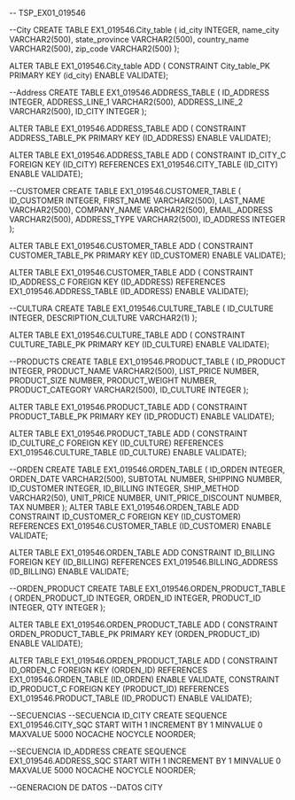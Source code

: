-- TSP_EX01_019546

--City
CREATE TABLE EX1_019546.City_table
(
  id_city         INTEGER,
  name_city       VARCHAR2(500),
  state_province  VARCHAR2(500),
  country_name    VARCHAR2(500),
  zip_code        VARCHAR2(500)
);


ALTER TABLE EX1_019546.City_table ADD (
  CONSTRAINT City_table_PK
  PRIMARY KEY
  (id_city)
  ENABLE VALIDATE);

--Address
CREATE TABLE EX1_019546.ADDRESS_TABLE
(
  ID_ADDRESS      INTEGER,
  ADDRESS_LINE_1  VARCHAR2(500),
  ADDRESS_LINE_2  VARCHAR2(500),
  ID_CITY         INTEGER
);


ALTER TABLE EX1_019546.ADDRESS_TABLE ADD (
  CONSTRAINT ADDRESS_TABLE_PK
  PRIMARY KEY
  (ID_ADDRESS)
  ENABLE VALIDATE);

ALTER TABLE EX1_019546.ADDRESS_TABLE ADD (
  CONSTRAINT ID_CITY_C 
  FOREIGN KEY (ID_CITY) 
  REFERENCES EX1_019546.CITY_TABLE (ID_CITY)
  ENABLE VALIDATE);
  
 
  --CUSTOMER
  CREATE TABLE EX1_019546.CUSTOMER_TABLE
(
  ID_CUSTOMER    INTEGER,
  FIRST_NAME     VARCHAR2(500),
  LAST_NAME      VARCHAR2(500),
  COMPANY_NAME   VARCHAR2(500),
  EMAIL_ADDRESS  VARCHAR2(500),
  ADDRESS_TYPE   VARCHAR2(500),
  ID_ADDRESS     INTEGER
);


ALTER TABLE EX1_019546.CUSTOMER_TABLE ADD (
  CONSTRAINT CUSTOMER_TABLE_PK
  PRIMARY KEY
  (ID_CUSTOMER)
  ENABLE VALIDATE);

ALTER TABLE EX1_019546.CUSTOMER_TABLE ADD (
  CONSTRAINT ID_ADDRESS_C 
  FOREIGN KEY (ID_ADDRESS) 
  REFERENCES EX1_019546.ADDRESS_TABLE (ID_ADDRESS)
  ENABLE VALIDATE);
  
  --CULTURA
  CREATE TABLE EX1_019546.CULTURE_TABLE
(
  ID_CULTURE           INTEGER,
  DESCRIPTION_CULTURE  VARCHAR2(1)
);


ALTER TABLE EX1_019546.CULTURE_TABLE ADD (
  CONSTRAINT CULTURE_TABLE_PK
  PRIMARY KEY
  (ID_CULTURE)
  ENABLE VALIDATE);
  
--PRODUCTS
CREATE TABLE EX1_019546.PRODUCT_TABLE
(
  ID_PRODUCT        INTEGER,
  PRODUCT_NAME      VARCHAR2(500),
  LIST_PRICE        NUMBER,
  PRODUCT_SIZE      NUMBER,
  PRODUCT_WEIGHT    NUMBER,
  PRODUCT_CATEGORY  VARCHAR2(500),
  ID_CULTURE        INTEGER
);


ALTER TABLE EX1_019546.PRODUCT_TABLE ADD (
  CONSTRAINT PRODUCT_TABLE_PK
  PRIMARY KEY
  (ID_PRODUCT)
  ENABLE VALIDATE);

ALTER TABLE EX1_019546.PRODUCT_TABLE ADD (
  CONSTRAINT ID_CULTURE_C 
  FOREIGN KEY (ID_CULTURE) 
  REFERENCES EX1_019546.CULTURE_TABLE (ID_CULTURE)
  ENABLE VALIDATE);
  
  
  --ORDEN
  CREATE TABLE EX1_019546.ORDEN_TABLE
(
  ID_ORDEN             INTEGER,
  ORDEN_DATE           VARCHAR2(500),
  SUBTOTAL             NUMBER,
  SHIPPING             NUMBER,
  ID_CUSTOMER          INTEGER,
  ID_BILLING           INTEGER,
  SHIP_METHOD          VARCHAR2(50),
  UNIT_PRICE           NUMBER,
  UNIT_PRICE_DISCOUNT  NUMBER,
  TAX                  NUMBER
);
ALTER TABLE EX1_019546.ORDEN_TABLE ADD 
CONSTRAINT ID_CUSTOMER_C
 FOREIGN KEY (ID_CUSTOMER)
 REFERENCES EX1_019546.CUSTOMER_TABLE (ID_CUSTOMER)
 ENABLE
 VALIDATE;
 
 ALTER TABLE EX1_019546.ORDEN_TABLE ADD 
CONSTRAINT ID_BILLING
 FOREIGN KEY (ID_BILLING)
 REFERENCES EX1_019546.BILLING_ADDRESS (ID_BILLING)
 ENABLE
 VALIDATE;

--ORDEN_PRODUCT
CREATE TABLE EX1_019546.ORDEN_PRODUCT_TABLE
(
  ORDEN_PRODUCT_ID  INTEGER,
  ORDEN_ID          INTEGER,
  PRODUCT_ID        INTEGER,
  QTY               INTEGER
);


ALTER TABLE EX1_019546.ORDEN_PRODUCT_TABLE ADD (
  CONSTRAINT ORDEN_PRODUCT_TABLE_PK
  PRIMARY KEY
  (ORDEN_PRODUCT_ID)
  ENABLE VALIDATE);

ALTER TABLE EX1_019546.ORDEN_PRODUCT_TABLE ADD (
  CONSTRAINT ID_ORDEN_C 
  FOREIGN KEY (ORDEN_ID) 
  REFERENCES EX1_019546.ORDEN_TABLE (ID_ORDEN)
  ENABLE VALIDATE,
  CONSTRAINT ID_PRODUCT_C 
  FOREIGN KEY (PRODUCT_ID) 
  REFERENCES EX1_019546.PRODUCT_TABLE (ID_PRODUCT)
  ENABLE VALIDATE);
  
  
  
  --SECUENCIAS
  --SECUENCIA ID_CITY
  CREATE SEQUENCE EX1_019546.CITY_SQC
START WITH 1
INCREMENT BY 1
MINVALUE 0
MAXVALUE 5000
NOCACHE 
NOCYCLE 
NOORDER;

--SECUENCIA ID_ADDRESS
CREATE SEQUENCE EX1_019546.ADDRESS_SQC
START WITH 1
INCREMENT BY 1
MINVALUE 0
MAXVALUE 5000
NOCACHE 
NOCYCLE 
NOORDER;




--GENERACION DE DATOS
--DATOS CITY

